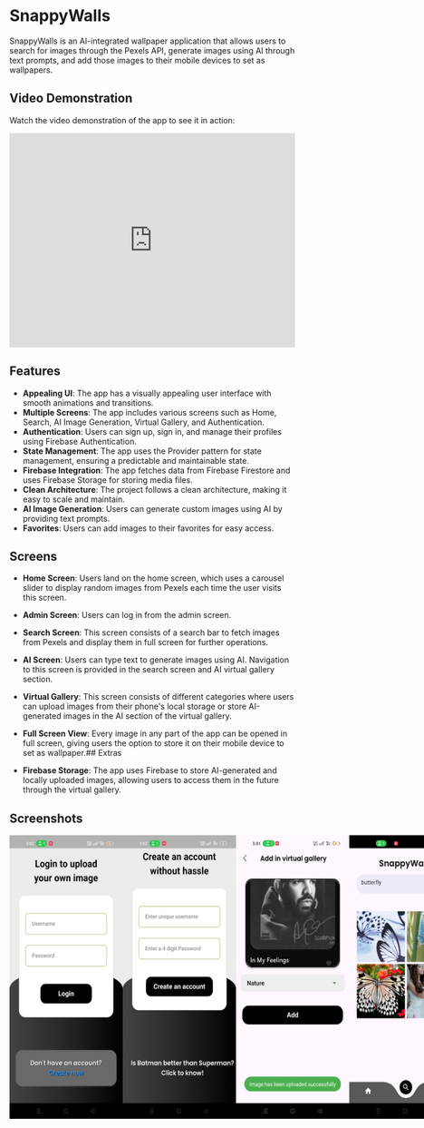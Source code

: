 # SnappyWalls

SnappyWalls is an AI-integrated wallpaper application that allows users to search for images through the Pexels API, generate images using AI through text prompts, and add those images to their mobile devices to set as wallpapers.

## Video Demonstration

Watch the video demonstration of the app to see it in action:

<div style="padding:75% 0 0 0;position:relative;"><iframe src="https://player.vimeo.com/video/1049094328?h=7d1b7beddd&amp;badge=0&amp;autopause=0&amp;player_id=0&amp;app_id=58479" frameborder="0" allow="autoplay; fullscreen; picture-in-picture; clipboard-write; encrypted-media" style="position:absolute;top:0;left:0;width:100%;height:100%;" title="instavideo"></iframe></div><script src="https://player.vimeo.com/api/player.js"></script>

## Features

- **Appealing UI**: The app has a visually appealing user interface with smooth animations and transitions.
- **Multiple Screens**: The app includes various screens such as Home, Search, AI Image Generation, Virtual Gallery, and Authentication.
- **Authentication**: Users can sign up, sign in, and manage their profiles using Firebase Authentication.
- **State Management**: The app uses the Provider pattern for state management, ensuring a predictable and maintainable state.
- **Firebase Integration**: The app fetches data from Firebase Firestore and uses Firebase Storage for storing media files.
- **Clean Architecture**: The project follows a clean architecture, making it easy to scale and maintain.
- **AI Image Generation**: Users can generate custom images using AI by providing text prompts.
- **Favorites**: Users can add images to their favorites for easy access.

## Screens

- **Home Screen**: Users land on the home screen, which uses a carousel slider to display random images from Pexels each time the user visits this screen.
- **Admin Screen**: Users can log in from the admin screen.
- **Search Screen**: This screen consists of a search bar to fetch images from Pexels and display them in full screen for further operations.
- **AI Screen**: Users can type text to generate images using AI. Navigation to this screen is provided in the search screen and AI virtual gallery section.
- **Virtual Gallery**: This screen consists of different categories where users can upload images from their phone's local storage or store AI-generated images in the AI section of the virtual gallery.
- **Full Screen View**: Every image in any part of the app can be opened in full screen, giving users the option to store it on their mobile device to set as wallpaper.## Extras

- **Firebase Storage**: The app uses Firebase to store AI-generated and locally uploaded images, allowing users to access them in the future through the virtual gallery.

## Screenshots

<div style="display: flex; flex-direction: row; justify-content: space-between;">
  <img src="assetss/01.jpg" alt="Screenshot 1" width="200" height="500">
  <img src="assetss/02.jpg" alt="Screenshot 2" width="200" height="500">
  <img src="assetss/03.jpg" alt="Screenshot 2" width="200" height="500">
  <img src="assetss/04.jpg" alt="Screenshot 2" width="200" height="500">
  <img src="assetss/05.jpg" alt="Screenshot 2" width="200" height="500">
  <img src="assetss/06.jpg" alt="Screenshot 2" width="200" height="500">
  <img src="assetss/07.jpg" alt="Screenshot 2" width="200" height="500">
</div>
